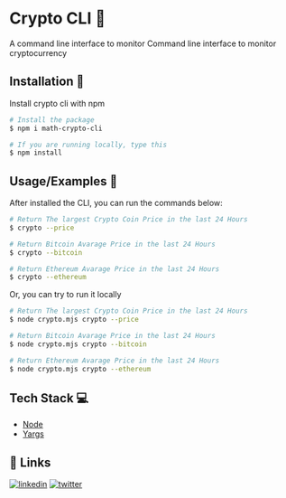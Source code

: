 
# Crypto CLI 💸

A command line interface to monitor Command line interface to monitor cryptocurrency

## Installation 🚀

Install crypto cli with npm

```bash
# Install the package
$ npm i math-crypto-cli

# If you are running locally, type this
$ npm install
```
    
## Usage/Examples 💪
After installed the CLI, you can run the commands below:

```bash
# Return The largest Crypto Coin Price in the last 24 Hours
$ crypto --price 

# Return Bitcoin Avarage Price in the last 24 Hours
$ crypto --bitcoin

# Return Ethereum Avarage Price in the last 24 Hours
$ crypto --ethereum
```

Or, you can  try to run it locally

```bash
# Return The largest Crypto Coin Price in the last 24 Hours
$ node crypto.mjs crypto --price 

# Return Bitcoin Avarage Price in the last 24 Hours
$ node crypto.mjs crypto --bitcoin

# Return Ethereum Avarage Price in the last 24 Hours
$ node crypto.mjs crypto --ethereum
```

## Tech Stack 💻

- [Node](https://nodejs.org/en/) 
- [Yargs](https://yargs.js.org/)


## 🔗 Links

[![linkedin](https://img.shields.io/badge/linkedin-0A66C2?style=for-the-badge&logo=linkedin&logoColor=white)](https://www.linkedin.com/in/matheus-tanaka-42a833186/)
[![twitter](https://img.shields.io/badge/twitter-1DA1F2?style=for-the-badge&logo=twitter&logoColor=white)](https://twitter.com/matheus__tanaka)


